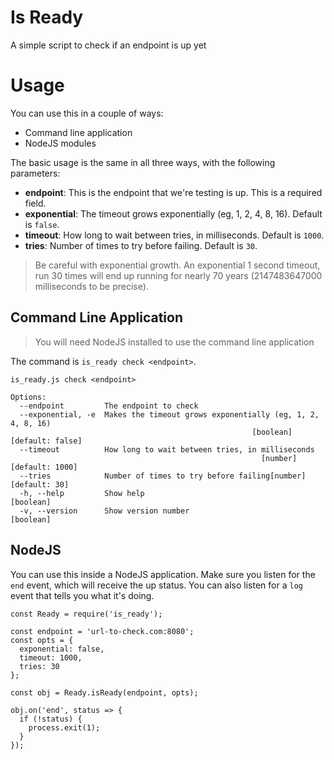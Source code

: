 # Is Ready

A simple script to check if an endpoint is up yet

# Usage

You can use this in a couple of ways:
 - Command line application
 - NodeJS modules
 
The basic usage is the same in all three ways, with the following parameters:
 - **endpoint**: This is the endpoint that we're testing is up. This is a required field.
 - **exponential**: The timeout grows exponentially (eg, 1, 2, 4, 8, 16). Default is `false`.
 - **timeout**: How long to wait between tries, in milliseconds. Default is `1000`.
 - **tries**: Number of times to try before failing. Default is `30`.

> Be careful with exponential growth. An exponential 1 second timeout, run 30 times will end up running for nearly
> 70 years (2147483647000 milliseconds to be precise).
 
## Command Line Application

> You will need NodeJS installed to use the command line application

The command is `is_ready check <endpoint>`.

```
is_ready.js check <endpoint>

Options:
  --endpoint         The endpoint to check
  --exponential, -e  Makes the timeout grows exponentially (eg, 1, 2, 4, 8, 16)
                                                      [boolean] [default: false]
  --timeout          How long to wait between tries, in milliseconds
                                                        [number] [default: 1000]
  --tries            Number of times to try before failing[number] [default: 30]
  -h, --help         Show help                                         [boolean]
  -v, --version      Show version number                               [boolean]
```

## NodeJS

You can use this inside a NodeJS application. Make sure you listen for the `end` event, which will receive the up
status. You can also listen for a `log` event that tells you what it's doing.

```
const Ready = require('is_ready');

const endpoint = 'url-to-check.com:8080';
const opts = {
  exponential: false,
  timeout: 1000,
  tries: 30
};

const obj = Ready.isReady(endpoint, opts);

obj.on('end', status => {
  if (!status) {
    process.exit(1);
  }
});
```
